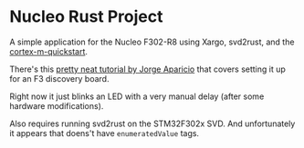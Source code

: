 # Nucleo Rust Project 

A simple application for the Nucleo F302-R8 using Xargo, svd2rust, and
the [cortex-m-quickstart](https://github.com/japaric/cortex-m-quickstart).

There's this [pretty neat tutorial by Jorge Aparicio](http://blog.japaric.io/quickstart/) that covers setting it up for an F3 discovery board.

Right now it just blinks an LED with a very manual delay (after some
hardware modifications).

Also requires running svd2rust on the STM32F302x SVD. And unfortunately
it appears that doens't have `enumeratedValue` tags.
